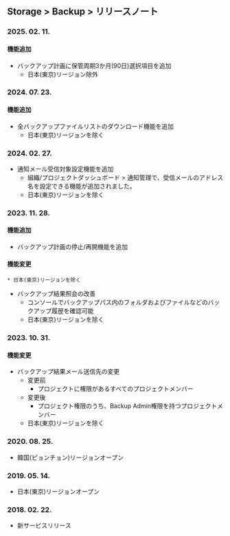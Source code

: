 ## Storage > Backup > リリースノート

### 2025. 02. 11.
#### 機能追加
* バックアップ計画に保管周期3か月(90日)選択項目を追加
    * 日本(東京)リージョン除外

### 2024. 07. 23.
#### 機能追加
* 全バックアップファイルリストのダウンロード機能を追加
    * 日本(東京)リージョンを除く

### 2024. 02. 27.
* 通知メール受信対象設定機能を追加
    * 組織/プロジェクトダッシュボード > 通知管理で、受信メールのアドレス名を設定できる機能が追加されました。
    * 日本(東京)リージョンを除く

### 2023. 11. 28.
#### 機能追加
* バックアップ計画の停止/再開機能を追加
#### 機能変更
    * 日本(東京)リージョンを除く
* バックアップ結果照会の改善
    * コンソールでバックアップパス内のフォルダおよびファイルなどのバックアップ履歴を確認可能
    * 日本(東京)リージョンを除く

### 2023. 10. 31.
#### 機能変更
* バックアップ結果メール送信先の変更
    * 変更前
        * プロジェクトに権限があるすべてのプロジェクトメンバー
    * 変更後
        * プロジェクト権限のうち、Backup Admin権限を持つプロジェクトメンバー
    * 日本(東京)リージョンを除く

### 2020. 08. 25.
* 韓国(ピョンチョン)リージョンオープン

### 2019. 05. 14.
* 日本(東京)リージョンオープン

### 2018. 02. 22.
* 新サービスリリース
